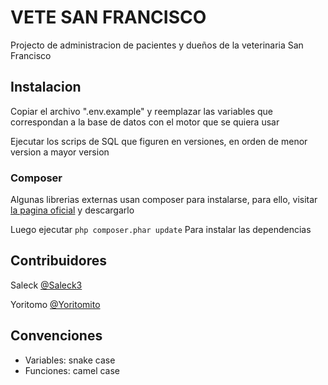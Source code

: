 # VETE SAN FRANCISCO

Projecto de administracion de pacientes y dueños de la veterinaria San Francisco

## Instalacion
Copiar el archivo ".env.example" y reemplazar las variables que correspondan a la base de datos con el motor que se quiera usar

Ejecutar los scrips de SQL que figuren en versiones, en orden de menor version a mayor version

### Composer

Algunas librerias externas usan composer para instalarse, para ello, visitar [la pagina oficial](https://getcomposer.org/download/) y descargarlo

Luego ejecutar
``php composer.phar update``
Para instalar las dependencias

## Contribuidores

Saleck [@Saleck3](https://github.com/Saleck3/vete_san_francisco)

Yoritomo [@Yoritomito](https://github.com/Yoritomito)

## Convenciones

- Variables: snake case
- Funciones: camel case